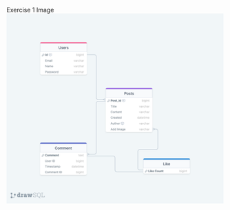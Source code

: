 <!-- @format -->

Exercise 1 Image
<img src='../Exercise1/Images/design.png' alt='Exercise 1 image'>
